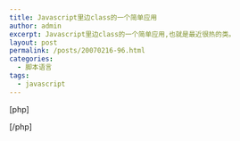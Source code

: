 ```yaml
---
title: Javascript里边class的一个简单应用
author: admin
excerpt: Javascript里边class的一个简单应用,也就是最近很热的类。
layout: post
permalink: /posts/20070216-96.html
categories:
  - 脚本语言
tags:
  - javascript
---
```

[php]

<script language="JavaScript">  
<!&#8211;  
/*  
function seaprince()  
{  
this.name="梁";  
this.gender="男";  
this.show = function ()   
{  
var call = this.gender=="女"?"女士":"先生";  
alert(&#8216;你好，&#8217;+this.name+&#8221;+call);  
}  
};  
// 创建一个新对象

var s=new seaprince;  
s.show();  
*/  
var seaprince = new Object();  
seaprince.name = "梁";  
seaprince.gender="男";  
seaprince.show = function () {  
var call = this.gender=="女"?"女士":"先生";  
trace(&#8216;你好，&#8217;+this.name+&#8221;+call);  
};  
seaprince.show();  
//&#8211;>  
</script>

[/php]